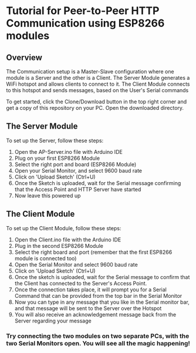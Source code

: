 # Tutorial for Peer-to-Peer HTTP Communication using ESP8266 modules

## Overview
The Communication setup is a Master-Slave configuration where one module is a Server and the other is a Client.
The Server Module generates a WiFi hotspot and allows clients to connect to it.
The Client Module connects to this hotspot and sends messages, based on the User's Serial commands

To get started, click the Clone/Download button in the top right corner and get a copy of this repository on your PC.
Open the downloaded directory.

## The Server Module
To set up the Server, follow these steps:
1. Open the AP-Server.ino file with Arduino IDE
2. Plug on your first ESP8266 Module
3. Select the right port and board (ESP8266 Module)
4. Open your Serial Monitor, and select 9600 baud rate
5. Click on 'Upload Sketch' (Ctrl+U)
6. Once the Sketch is uploaded, wait for the Serial message confirming that the Access Point and HTTP Server have started
7. Now leave this powered up

## The Client Module
To set up the Client Module, follow these steps:
1. Open the Client.ino file with the Arduino IDE
2. Plug in the second ESP8266 Module
3. Select the right board and port (remember that the first ESP8266 module is connected too)
4. Open the Serial Monitor and select 9600 baud rate
5. Click on 'Upload Sketch' (Ctrl+U)
6. Once the sketch is uploaded, wait for the Serial message to confirm that the Client has connected to the Server's Access Point.
7. Once the connection takes place, it will prompt you for a Serial Command that can be provided from the top bar in the Serial Monitor
8. Now you can type in any message that you like in the Serial monitor bar, and that message will be sent to the Server over the Hotspot
9. You will also receive an acknowledgement message back from the Server regarding your message

### Try connecting the two modules on two separate PCs, with the two Serial Monitors open. You will see all the magic happening!
